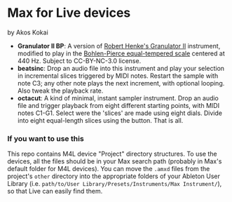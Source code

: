 # Max for Live devices

by Akos Kokai 

* **Granulator II BP**: A version of [Robert Henke's Granulator II](http://www.monolake.de/technology/granulator.html) instrument, modified to play in the [Bohlen-Pierce equal-tempered scale](http://en.wikipedia.org/wiki/Bohlen%E2%80%93Pierce_scale) centered at 440 Hz. Subject to CC-BY-NC-3.0 license.
* **beatsinc**: Drop an audio file into this instrument and play your selection in incremental slices triggered by MIDI notes. Restart the sample with note C3; any other note plays the next increment, with optional looping. Also tweak the playback rate.
* **octacut**: A kind of minimal, instant sampler instrument. Drop an audio file and trigger playback from eight different starting points, with MIDI notes C1-G1. Select were the 'slices' are made using eight dials. Divide into eight equal-length slices using the button. That is all.


### If you want to use this ###

This repo contains M4L device "Project" directory structures. To use the devices, all the files should be in your Max search path (probably in Max's default folder for M4L devices). You can move the `.amxd` files from the project's `other` directory into the appropriate folders of your Ableton User Library (i.e. `path/to/User Library/Presets/Instruments/Max Instrument/`), so that Live can easily find them.
